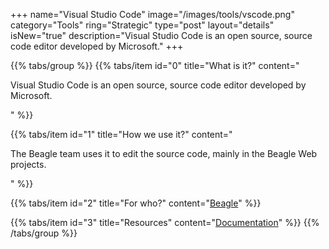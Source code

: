 +++
name="Visual Studio Code"
image="/images/tools/vscode.png"
category="Tools"
ring="Strategic"
type="post"
layout="details"
isNew="true"
description="Visual Studio Code is an open source, source code editor developed by Microsoft."
+++

{{% tabs/group %}}
  {{% tabs/item id="0" title="What is it?" content="<p>Visual Studio Code is an open source, source code editor developed by Microsoft.</p>" %}}
  
  {{% tabs/item id="1" title="How we use it?" content="<p>The Beagle team uses it to edit the source code, mainly in the Beagle Web projects.</p>" %}}
  
  {{% tabs/item id="2" title="For who?" content="<a href='https://usebeagle.io/' target='_blank'>Beagle</a>" %}}

  {{% tabs/item id="3" title="Resources" content="<a href='https://code.visualstudio.com/docs' target='_blank'>Documentation</a>" %}}
{{% /tabs/group %}}